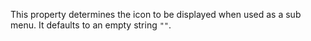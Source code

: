 This property determines the icon to be displayed when used as a sub menu.
It defaults to an empty string `""`.